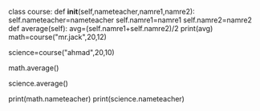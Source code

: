 class course:
    def __init__(self,nameteacher,namre1,namre2):
        self.nameteacher=nameteacher
        self.namre1=namre1
        self.namre2=namre2
    def average(self):
        avg=(self.namre1+self.namre2)/2
        print(avg)
math=course("mr.jack",20,12)

science=course("ahmad",20,10)

math.average()

science.average()

print(math.nameteacher)
print(science.nameteacher)
